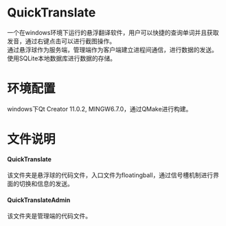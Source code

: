 # QuickTranslate
一个在windows环境下运行的悬浮翻译软件，用户可以快捷的查询单词并且获取发音，通过右键点击可以进行截图操作。<br/>
通过悬浮球作为服务端，管理端作为客户端建立进程间通信，进行数据的发送。<br/>
使用SQLite本地数据库进行数据的存储。<br/>
# 环境配置
windows下Qt Creator 11.0.2, MINGW6.7.0，通过QMake进行构建。
# 文件说明
#### QuickTranslate
该文件夹是悬浮球的代码文件，入口文件为floatingball，通过信号槽机制进行界面的切换和信息的发送。
#### QuickTranslateAdmin
该文件夹是管理端的代码文件。

